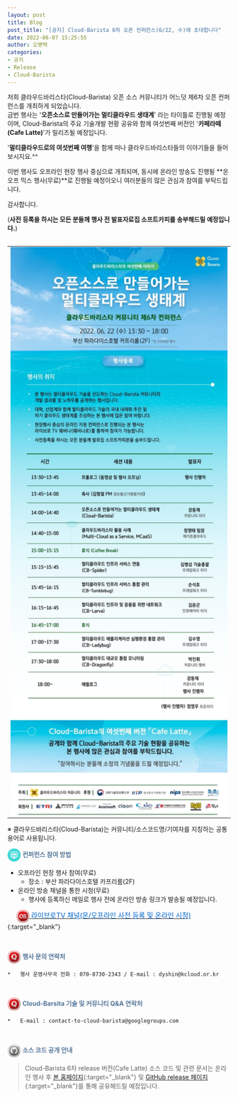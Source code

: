 ```yaml
---
layout: post
title: Blog
post_title: "[공지] Cloud-Barista 6차 오픈 컨퍼런스(6/22, 수)에 초대합니다"
date: 2022-06-07 15:25:55
author: 오병택
categories: 
- 공지
- Release
- Cloud-Barista
---
```


저희 클라우드바리스타(Cloud-Barista) 오픈 소스 커뮤니티가 어느덧 제6차 오픈 컨퍼런스를 개최하게 되었습니다.
<br>
금번 행사는 '**오픈소스로 만들어가는 멀티클라우드 생태계**' 라는 타이틀로 진행될 예정이며, Cloud-Barista의 주요 기술개발 현황 공유와 함께 여섯번째 버전인 '**카페라떼(Cafe Latte)**'가 릴리즈될 예정입니다.

'**멀티클라우드로의 여섯번째 여행**'을 함께 떠나 클라우드바리스타들의 이야기들을 들어보시지요.^^<br>

이번 행사도 오프라인 현장 행사 중심으로 개최되며, 동시에 온라인 방송도 진행될 **온오프 믹스 행사(무료)**로 진행될 예정이오니 여러분들의 많은 관심과 참여를 부탁드립니다.
<br>
<!--more-->

감사합니다.<br>

(**사전 등록을 하시는 모든 분들께 행사 전 발표자료집 소프트카피를 송부해드릴 예정입니다.**)<br>
<br>

<center>
<table width="760" id="Table_01" border="0" cellspacing="0" cellpadding="0">
	<tbody><tr>
		<td>
			<a href="https://webinaro.co.kr/Event/160" target="_blank"><img width="760" style="display: block;" alt="" src="/assets/img/blog/6th-conference/6th_edm-v1.3_edited.jpg" border="0"></a>
        </td>
	</tr>
    </tbody>
</table>
</center>
 ※ 클라우드바리스타(Cloud-Barista)는 커뮤니티/소스코드명/기여자를 지칭하는 공통 용어로 사용됩니다.

<br>

<span style="color:#557799"><img src="/assets/img/blog/2nd-conference/screen_icon-icons.com_52924.png" width="30" height="30" style="border:0px;vertical-align:middle">
**컨퍼런스 참여 방법**
</span>

-   오프라인 현장 행사 참여(무료)
     - 장소 : 부산 파라다이스호텔 카프리룸(2F)       
-	온라인 방송 채널을 통한 시청(무료)
     - 행사에 등록하신 메일로 행사 전에 온라인 방송 링크가 발송될 예정입니다.

&nbsp;&nbsp;&nbsp;&nbsp;
    [<img src="/assets/img/blog/2nd-conference/Lastfm-Icon_22087.png" width="30" height="30" style="border:0px;vertical-align:middle">
   <span style = "font-size:1.1em;  color: #0366CC;"> 라이브로TV 채널(온/오프라인 사전 등록 및 온라인 시청)</span>](https://webinaro.co.kr/Event/160 "라이브로TV 채널"){:target="_blank"}<br>

<br>

<span style="color:#557799"><img src="/assets/img/blog/2nd-conference/Quora-Icon_22095.png" width="30" height="30" style="border:0px;vertical-align:middle">
**행사 문의 연락처**
</span>
 
    *	행사 운영사무국 전화 : 070-8730-2343 / E-mail : dyshin@kcloud.or.kr

<br>

<span style="color:#557799"><img src="/assets/img/blog/2nd-conference/Quora-Icon_22095.png" width="30" height="30" style="border:0px;vertical-align:middle">
**Cloud-Barsita 기술 및 커뮤니티 Q&A 연락처**
</span>

    *	E-mail : contact-to-cloud-barista@googlegroups.com


<br>

<span style="color:#557799"><img src="/assets/img/blog/2nd-conference/Github-Icon_22102.png" width="30" height="30" style="border:0px;vertical-align:middle">
**소스 코드 공개 안내**
</span>

   > Cloud-Barista 6차 release 버전(Cafe Latte) 소스 코드 및 관련 문서는 온라인 행사 후 [본 홈페이지](https://cloud-barista.github.io/download/ "본 홈페이지 Download page"){:target="_blank"}
    및 [GitHub release 페이지](https://github.com/cloud-barista/cloud-barista "Cloud-Barista release"){:target="_blank"}를 통해 공유해드릴 예정입니다.
